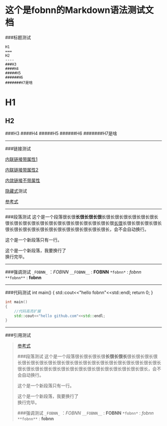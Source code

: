 
这个是fobnn的Markdown语法测试文档
==
###标题测试


```
H1
===
H2
----
###H3
####H4
#####H5
######H6
#######H7是啥
```


H1
===


H2
----
###H3
####H4
#####H5
######H6
#######H7是啥
****
###链接测试

[内联链接带属性1](http://github.com/tryup "我的git")

[内联链接带属性2](http://www.ifobnn.com '我的博客')

[内敛链接不带属性](http://github.com/tryup)

[隐藏式][]测试

[隐藏式]: http://www.ifobnn.com

[参考式][3]

[3]: http://www.google.com "Google"

----------
###段落测试
这个是一个段落很长很**长很长很长很**长很长很长很长很长很长很长很长很长很长很长很长很长很长很长很长很长很长很长很[长很][3]长很长很长很长很长很长很长很长很长很长很长很长很长很长很长很长很长，会不会自动换行。

这个是一个新段落只有一行。

这个是一个新段落，我要换行了  
换行完毕。

****
###强调测试
`_FOBNN_` ：_FOBNN_
`__FOBNN__` : __FOBNN__
`*fobnn*` : *fobnn*
`**fobnn**` : **fobnn**

-----

###代码测试
	int main()
	{
	  std::cout<<"hello fobnn"<<std::endl;
	  return 0;
	}

```c++
int main()
{
    //代码高亮扩展
    std::cout<<"hello github.com"<<std::endl;
}
```
*****
###引用测试
>[参考式][3]
>
>[3]: http://www.google.com "Google"
>
>###段落测试
>这个是一个段落很长很长很长很**长很长很长**很长很长很长很长很长很长很长很长很长很长很长很长很长很长很长很长很长很长很长很长很长很长很长很长很长很长很长很长很长很长很长很长很长很长很长，会不会自动换行。
>
>这个是一个新段落只有一行。
>
>这个是一个新段落，我要换行了  
>换行完毕。
>
>###强调测试
>`_FOBNN_` ：_FOBNN_
>`__FOBNN__` : __FOBNN__
>`*fobnn*` : *fobnn*
>`**fobnn**` : **fobnn**





